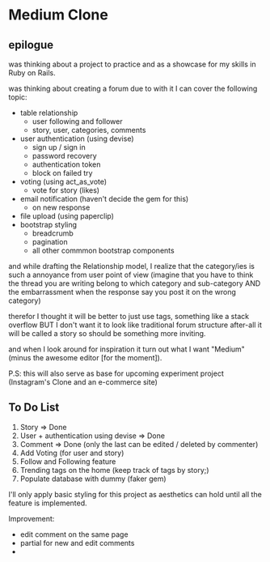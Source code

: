 # Medium Clone

## epilogue
was thinking about a project to practice and as a showcase for my skills in Ruby on Rails.

was thinking about creating a forum due to with it I can cover the following topic:
- table relationship
  - user following and follower
  - story, user, categories, comments
- user authentication (using devise)
  - sign up / sign in
  - password recovery
  - authentication token
  - block on failed try
- voting (using act_as_vote)
  - vote for story (likes)
- email notification (haven't decide the gem for this)
  - on new response
- file upload (using paperclip)
- bootstrap styling
  - breadcrumb
  - pagination
  - all other commmon bootstrap components

and while drafting the Relationship model, I realize that the category/ies
is such a annoyance from user point of view (imagine that you have to think the thread you are writing belong to which category and sub-category AND the embarrassment when the response say you post it on the wrong category)

therefor I thought it will be better to just use tags, something like a stack overflow BUT I don't want it to look like traditional forum structure after-all it will be called a story so should be something more inviting.

and when I look around for inspiration it turn out what I want "Medium" (minus the awesome editor [for the moment]).

P.S: this will also serve as base for upcoming experiment project (Instagram's
Clone and an e-commerce site)


## To Do List
1. Story  => Done
2. User + authentication using devise => Done
3. Comment => Done (only the last can be edited / deleted by commenter)
3. Add Voting (for user and story)
4. Follow and Following feature
5. Trending tags on the home (keep track of tags by story;)
6. Populate database with dummy (faker gem)

I'll only apply basic styling for this project as aesthetics can hold until all
the feature is implemented.

Improvement:
- edit comment on the same page
- partial for new and edit comments
- 
